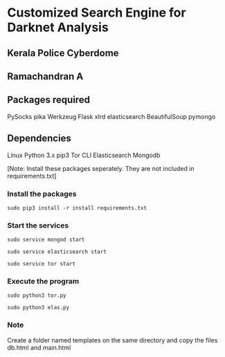 # Customized Search Engine for Darknet Analysis
## Kerala Police Cyberdome
## Ramachandran A




## Packages required

PySocks
pika
Werkzeug
Flask
xlrd
elasticsearch
BeautifulSoup
pymongo


## Dependencies

Linux
Python 3.x
pip3
Tor CLI
Elasticsearch
Mongodb

[Note: Install these packages seperately. They are not included in requirements.txt]

### Install the packages ###

    sudo pip3 install -r install requirements.txt
    
### Start the services ###
    
    
    sudo service mongod start
    
    sudo service elasticsearch start
    
    sudo service tor start
    
    
### Execute the program ###

    sudo python3 tor.py
    
    sudo python3 elas.py


### Note

Create a folder named templates on the same directory and copy the files db.html and main.html


